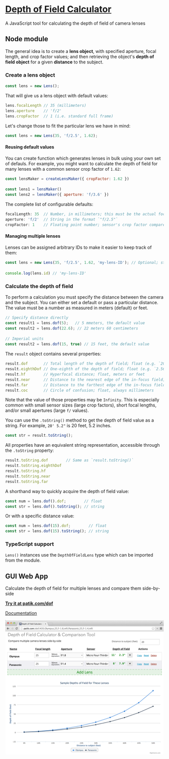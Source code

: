 # [Depth of Field Calculator](http://patik.com/dof/)

A JavaScript tool for calculating the depth of field of camera lenses

## Node module

The general idea is to create a **lens object**, with specified aperture, focal length, and crop factor values; and then retrieving the object's **depth of field object** for a given **distance** to the subject.

### Create a lens object

```js
const lens = new Lens();
```

That will give us a lens object with default values:

```js
lens.focalLength // 35 (millimeters)
lens.aperture    // 'f/2'
lens.cropFactor  // 1 (i.e. standard full frame)
```

Let's change those to fit the particular lens we have in mind:

```js
const lens = new Lens(35, 'f/2.5', 1.62);
```

#### Reusing default values

You can create function which generates lenses in bulk using your own set of defauls. For example, you might want to calculate the depth of field for many lenses with a common sensor crop factor of `1.62`:

```js
const lensMaker = createLensMaker({ cropFactor: 1.62 })

const lens1 = lensMaker()
const lens2 = lensMaker({ aperture: 'f/3.6' })
```

The complete list of configurable defaults:

```js
focalLength: 35  // Number, in millimeters; this must be the actual focal length, not the 35mm equivalent value
aperture: 'f/2'  // String in the format `"f/2.5"`
cropFactor: 1    // Floating point number; sensor's crop factor compared to full frame
```

#### Managing multiple lenses

Lenses can be assigned arbitrary IDs to make it easier to keep track of them:

```js
const lens = new Lens(35, 'f/2.5', 1.62, 'my-lens-ID'); // Optional; string

console.log(lens.id) // 'my-lens-ID'
```

### Calculate the depth of field

To perform a calculation you must specify the distance between the camera and the subject. You can either set a default or pass a particular distance. The value must be a number as measured in meters (default) or feet.

```js
// Specify distance directly
const result1 = lens.dof(5);   // 5 mmeters, the default value
const result2 = lens.dof(22.6); // 22 meters 60 centimeters

// Imperial units
const result2 = lens.dof(15, true) // 15 feet, the default value
```

The `result` object contains several properties:

```js
result.dof       // Total length of the depth of field; float (e.g. `20.5`), meters or feet
result.eighthDof // One-eighth of the depth of field; float (e.g. `2.5625`), meters or feet
result.hf        // Hyperfocal distance; float, meters or feet
result.near      // Distance to the nearest edge of the in-focus field; float, meters or feet
result.far       // Distance to the farthest edge of the in-focus field; float, meters or feet
result.coc       // Circle of confusion; float, always millimeters
```

Note that the value of those properties may be `Infinity`. This is especially common with small sensor sizes (large crop factors), short focal lengths, and/or small apertures (large `f/` values).

You can use the `.toString()` method to get the depth of field value as a string. For example, `20' 5.2"` is 20 feet, 5.2 inches.

```js
const str = result.toString();
```

All properties have an equivalent string representation, accessible through the `.toString` property:

```js
result.toString.dof        // Same as `result.toString()`
result.toString.eighthDof
result.toString.hf
result.toString.near
result.toString.far
```

A shorthand way to quickly acquire the depth of field value:

```js
const num = lens.dof().dof;        // float
const str = lens.dof().toString(); // string
```

Or with a specific distance value:

```js
const num = lens.dof(15).dof;        // float
const str = lens.dof(15).toString(); // string
```

### TypeScript support

`Lens()` instances use the `DepthOfFieldLens` type which can be imported from the module.

## GUI Web App

Calculate the depth of field for multiple lenses and compare them side-by-side

**[Try it at patik.com/dof](http://patik.com/dof/)**

[Documentation](http://patik.com/dof/about/)

[![Screenshot of two lens configurations](gui/about/images/screenshot-v0.0.3.png "Lens comparison")](http://patik.com/dof/#30;Panasonic%2025mm,25,f-1.4,mft;Olympus%2025mm,25,f-1.8,mft)
